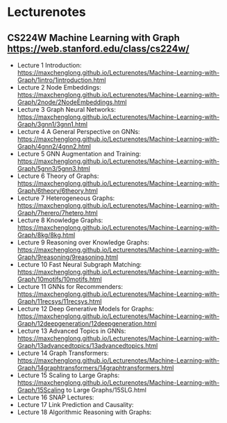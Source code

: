 # Lecturenotes
## CS224W Machine Learning with Graph https://web.stanford.edu/class/cs224w/
- Lecture 1 Introduction: https://maxchenglong.github.io/Lecturenotes/Machine-Learning-with-Graph/1intro/1introduction.html
- Lecture 2 Node Embeddings: https://maxchenglong.github.io/Lecturenotes/Machine-Learning-with-Graph/2node/2NodeEmbeddings.html
- Lecture 3 Graph Neural Networks: https://maxchenglong.github.io/Lecturenotes/Machine-Learning-with-Graph/3gnn1/3gnn1.html
- Lecture 4 A General Perspective on GNNs: https://maxchenglong.github.io/Lecturenotes/Machine-Learning-with-Graph/4gnn2/4gnn2.html
- Lecture 5 GNN Augmentation and Training: https://maxchenglong.github.io/Lecturenotes/Machine-Learning-with-Graph/5gnn3/5gnn3.html
- Lecture 6 Theory of Graphs: https://maxchenglong.github.io/Lecturenotes/Machine-Learning-with-Graph/6theory/6theory.html
- Lecture 7 Heterogeneous Graphs: https://maxchenglong.github.io/Lecturenotes/Machine-Learning-with-Graph/7herero/7hetero.html
- Lecture 8 Knowledge Graphs: https://maxchenglong.github.io/Lecturenotes/Machine-Learning-with-Graph/8kg/8kg.html
- Lecture 9 Reasoning over Knowledge Graphs: https://maxchenglong.github.io/Lecturenotes/Machine-Learning-with-Graph/9reasoning/9reasoning.html
- Lecture 10 Fast Neural Subgraph Matching: https://maxchenglong.github.io/Lecturenotes/Machine-Learning-with-Graph/10motifs/10motifs.html
- Lecture 11 GNNs for Recommenders: https://maxchenglong.github.io/Lecturenotes/Machine-Learning-with-Graph/11recsys/11recsys.html
- Lecture 12 Deep Generative Models for Graphs: https://maxchenglong.github.io/Lecturenotes/Machine-Learning-with-Graph/12deepgeneration/12deepgeneration.html
- Lecture 13 Advanced Topics in GNNs: https://maxchenglong.github.io/Lecturenotes/Machine-Learning-with-Graph/13advancedtopics/13advancedtopics.html
- Lecture 14 Graph Transformers: https://maxchenglong.github.io/Lecturenotes/Machine-Learning-with-Graph/14graphtransformers/14graphtransformers.html
- Lecture 15 Scaling to Large Graphs: https://maxchenglong.github.io/Lecturenotes/Machine-Learning-with-Graph/15Scaling to Large Graphs/15SLG.html
- Lecture 16 SNAP Lectures:
- Lecture 17 Link Prediction and Causality:
- Lecture 18 Algorithmic Reasoning with Graphs: 
